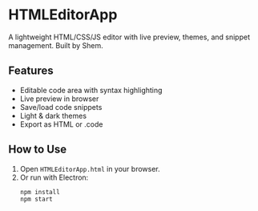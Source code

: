 # HTMLEditorApp

A lightweight HTML/CSS/JS editor with live preview, themes, and snippet management. Built by Shem.

## Features
- Editable code area with syntax highlighting
- Live preview in browser
- Save/load code snippets
- Light & dark themes
- Export as HTML or .code

## How to Use
1. Open `HTMLEditorApp.html` in your browser.  
2. Or run with Electron:
   ```bash
   npm install
   npm start
